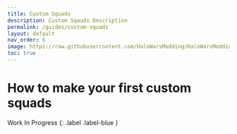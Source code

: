 ```yaml
---
title: Custom Squads
description: Custom Sqauds Description
permalink: /guides/custom-squads
layout: default
nav_order: 6
image: https://raw.githubusercontent.com/HaloWarsModding/HaloWarsModding.github.io/master/resources/images/metadata/header.png
toc: true
---
```


# How to make your first custom squads

Work In Progress
{: .label .label-blue }
